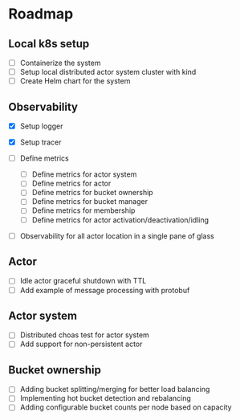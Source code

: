 # Roadmap

## Local k8s setup

- [ ] Containerize the system
- [ ] Setup local distributed actor system cluster with kind
- [ ] Create Helm chart for the system

## Observability

- [x] Setup logger
- [x] Setup tracer
- [ ] Define metrics
    - [ ] Define metrics for actor system
    - [ ] Define metrics for actor
    - [ ] Define metrics for bucket ownership
    - [ ] Define metrics for bucket manager
    - [ ] Define metrics for membership
    - [ ] Define metrics for actor activation/deactivation/idling
- [ ] Observability for all actor location in a single pane of glass


## Actor

- [ ] Idle actor graceful shutdown with TTL
- [ ] Add example of message processing with protobuf

## Actor system

- [ ] Distributed choas test for actor system
- [ ] Add support for non-persistent actor

## Bucket ownership

- [ ] Adding bucket splitting/merging for better load balancing
- [ ] Implementing hot bucket detection and rebalancing
- [ ] Adding configurable bucket counts per node based on capacity